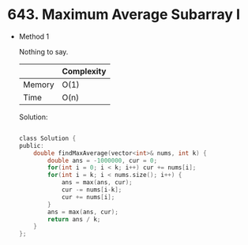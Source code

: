 # 643. Maximum Average Subarray I 
- Method 1

    Nothing to say.

    | |   Complexity  |
    | ----------- | ----------- | 
    |  Memory     | O(1) | 
    |      Time       |  O(n) | 


    Solution:

    ``` h

    class Solution {
    public:
        double findMaxAverage(vector<int>& nums, int k) {
            double ans = -1000000, cur = 0;
            for(int i = 0; i < k; i++) cur += nums[i];
            for(int i = k; i < nums.size(); i++) {
                ans = max(ans, cur);
                cur -= nums[i-k];
                cur += nums[i];
            }
            ans = max(ans, cur);
            return ans / k;
        }
    };

    ```

<!-- - Method 2

    This is another method.

    | |   Complexity  |
    | ----------- | ----------- | 
    |  Memory     | O(n) | 
    |      Time       |  O(n) | 


    Solution:

    ``` h



    ```

- Additional Knowledge:
       
    Here are some additional knowledge.



<br> -->